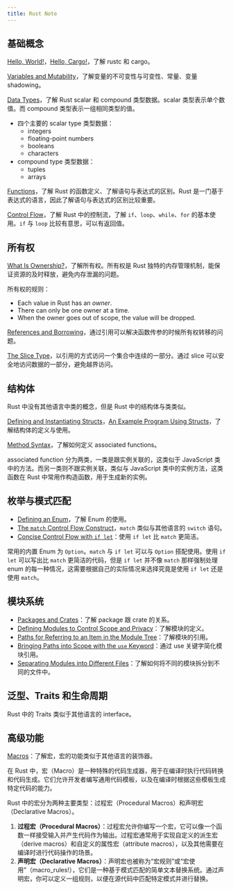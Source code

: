 ```yaml
---
title: Rust Note
---
```

## 基础概念

[Hello, World!](https://doc.rust-lang.org/book/ch01-02-hello-world.html#hello-world)，[Hello, Cargo!](https://doc.rust-lang.org/book/ch01-03-hello-cargo.html#hello-cargo)，了解 rustc 和 cargo。

[Variables and Mutability](https://doc.rust-lang.org/book/ch03-01-variables-and-mutability.html#variables-and-mutability)，了解变量的不可变性与可变性、常量、变量 shadowing。

[Data Types](https://doc.rust-lang.org/book/ch03-02-data-types.html#data-types)，了解 Rust scalar 和 compound 类型数据。scalar 类型表示单个数值。而 compound 类型表示一组相同类型的值。

- 四个主要的 scalar type 类型数据：
	- integers
	- floating-point numbers
	- booleans
	- characters
- compound type 类型数据：
	- tuples
	- arrays

[Functions](https://doc.rust-lang.org/book/ch03-03-how-functions-work.html#functions)，了解 Rust 的函数定义、了解语句与表达式的区别。Rust 是一门基于表达式的语言，因此了解语句与表达式的区别比较重要。

[Control Flow](https://doc.rust-lang.org/book/ch03-05-control-flow.html#control-flow)，了解 Rust 中的控制流，了解 `if`、`loop`、`while`、`for` 的基本使用。`if` 与 `loop` 比较有意思，可以有返回值。

## 所有权

[What Is Ownership?](https://doc.rust-lang.org/book/ch04-01-what-is-ownership.html#what-is-ownership)，了解所有权。所有权是 Rust 独特的内存管理机制，能保证资源的及时释放，避免内存泄漏的问题。

所有权的规则：
- Each value in Rust has an _owner_.
- There can only be one owner at a time.
- When the owner goes out of scope, the value will be dropped.

[References and Borrowing](https://doc.rust-lang.org/book/ch04-02-references-and-borrowing.html#references-and-borrowing)，通过引用可以解决函数传参的时候所有权转移的问题。

[The Slice Type](https://doc.rust-lang.org/book/ch04-03-slices.html#the-slice-type)，以引用的方式访问一个集合中连续的一部分。通过 slice 可以安全地访问数据的一部分，避免越界访问。

## 结构体

Rust 中没有其他语言中类的概念，但是 Rust 中的结构体与类类似。

[Defining and Instantiating Structs](https://doc.rust-lang.org/book/ch05-01-defining-structs.html#defining-and-instantiating-structs)，[An Example Program Using Structs](https://doc.rust-lang.org/book/ch05-02-example-structs.html#an-example-program-using-structs)，了解结构体的定义与使用。

[Method Syntax](https://doc.rust-lang.org/book/ch05-03-method-syntax.html#method-syntax)，了解如何定义 associated functions。

associated function 分为两类，一类是跟实例关联的，这类似于 JavaScript 类中的方法。而另一类则不跟实例关联，类似与 JavaScript 类中的实例方法，这类函数在 Rust 中常用作构造函数，用于生成新的实例。

## 枚举与模式匹配

- [Defining an Enum](https://doc.rust-lang.org/book/ch06-01-defining-an-enum.html#defining-an-enum)，了解 Enum 的使用。
- [The `match` Control Flow Construct](https://doc.rust-lang.org/book/ch06-02-match.html#the-match-control-flow-construct)，`match` 类似与其他语言的 `switch` 语句。
- [Concise Control Flow with `if let`](https://doc.rust-lang.org/book/ch06-03-if-let.html#concise-control-flow-with-if-let)：使用 `if let` 比 `match` 更简洁。

常用的内置 Enum 为 `Option`。`match` 与 `if let` 可以与 `Option` 搭配使用。使用 `if let` 可以写出比 `match` 更简洁的代码，但是 `if let` 并不像 `match` 那样强制处理 enum 的每一种情况，这需要根据自己的实际情况来选择究竟是使用 `if let` 还是使用 `match`。

## 模块系统

- [Packages and Crates](https://doc.rust-lang.org/book/ch07-01-packages-and-crates.html#packages-and-crates)：了解 package 跟 crate 的关系。
- [Defining Modules to Control Scope and Privacy](https://doc.rust-lang.org/book/ch07-02-defining-modules-to-control-scope-and-privacy.html#defining-modules-to-control-scope-and-privacy)：了解模块的定义。
- [Paths for Referring to an Item in the Module Tree](https://doc.rust-lang.org/book/ch07-03-paths-for-referring-to-an-item-in-the-module-tree.html#paths-for-referring-to-an-item-in-the-module-tree)：了解模块的引用。
- [Bringing Paths into Scope with the `use` Keyword](https://doc.rust-lang.org/book/ch07-04-bringing-paths-into-scope-with-the-use-keyword.html#bringing-paths-into-scope-with-the-use-keyword)：通过 use 关键字简化模块引用。
- [Separating Modules into Different Files](https://doc.rust-lang.org/book/ch07-05-separating-modules-into-different-files.html#separating-modules-into-different-files)：了解如何将不同的模块拆分到不同的文件中。

## 泛型、Traits 和生命周期

Rust 中的 Traits 类似于其他语言的 interface。

## 高级功能

[Macros](https://doc.rust-lang.org/book/ch19-06-macros.html#macros)：了解宏，宏的功能类似于其他语言的装饰器。

在 Rust 中，宏（Macro）是一种特殊的代码生成器，用于在编译时执行代码转换和代码生成。它们允许开发者编写通用代码模板，以及在编译时根据这些模板生成特定代码的能力。

Rust 中的宏分为两种主要类型：过程宏（Procedural Macros）和声明宏（Declarative Macros）。

1. **过程宏（Procedural Macros）**：过程宏允许你编写一个宏，它可以像一个函数一样接受输入并产生代码作为输出。过程宏通常用于实现自定义的派生宏（derive macros）和自定义的属性宏（attribute macros），以及其他需要在编译时进行代码操作的场景。
2. **声明宏（Declarative Macros）**：声明宏也被称为“宏规则”或“宏使用”（macro_rules!），它们是一种基于模式匹配的简单文本替换系统。通过声明宏，你可以定义一组规则，以便在源代码中匹配特定模式并进行替换。
